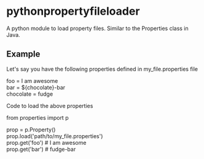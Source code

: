 # pythonpropertyfileloader
A python module to load  property files. Similar to the Properties class in Java.


Example
--------
Let's say you have the following properties defined in my_file.properties file


foo = I am awesome  
bar = ${chocolate}-bar  
chocolate = fudge  

Code to load the above properties  

from properties import p

prop = p.Property()  
prop.load('path/to/my_file.properties')  
prop.get('foo')  # I am awesome  
prop.get('bar')  # fudge-bar  
